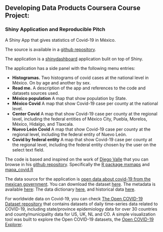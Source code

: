 ## Developing Data Products Coursera Course Project: 

### Shiny Application and Reproducible Pitch

A Shiny App that gives statistics of Covid-19 in México. 

The source is available in a [github repository](https://github.com/ArnulfoPerez/shiny).

The application is a [shinydashboard](https://rstudio.github.io/shinydashboard/) application bulit on top of Shiny.

The application has a side panel with the following menu entries:

- **Histogramas.** Two histograms of covid cases at the national level in México. On by age and another by sex.
- **Read me.** A description of the app and references to the code and datasets sources used.
- **México population** A map that show population by State.
- **México Covid** A map that show Covid-19 case per county at the national level.
- **Center Covid** A map that show Covid-19 case per county at the regional level, including the federal entities of México City, Puebla, Morelos, México, Hidalgo, and Tlaxcala.
- **Nuevo León Covid** A map that show Covid-19 case per county at the regional level, including the federal entity of Nuevo León.
- **Covid by federal entity** A map that show Covid-19 case per county at the regional level, including the federal entity chosen by the user on the select text field.

The code is based and inspired on the work of [Diego Valle](https://www.diegovalle.net/) that you can browse in his [github repository](https://github.com/diegovalle). Specifically the [R package mxmaps](https://github.com/diegovalle/mxmaps) and [mapa_covid.R](https://gist.github.com/diegovalle/9e72ecc855f720aa645e33494d6efcb8)
 
 The data source for the application is [open data about covid-19 from the mexican government](https://datos.gob.mx/busca/dataset/informacion-referente-a-casos-covid-19-en-mexico). You can download the dataset [here](http://187.191.75.115/gobmx/salud/datos_abiertos/datos_abiertos_covid19.zip). The metadata is available [here](https://www.gob.mx/salud/documentos/datos-abiertos-152127): The data dictionary [here](http://187.191.75.115/gobmx/salud/datos_abiertos/diccionario_datos_covid19.zip), and historical data [here](https://www.gob.mx/salud/documentos/datos-abiertos-bases-historicas-direccion-general-de-epidemiologia).
 
 For worldwide data on Covid-19, you can check [The Open COVID-19 Dataset repository](https://github.com/open-covid-19/data) that contains datasets of daily time-series data related to COVID-19, including state/province epidemiology data for over 30 countries and county/municipality data for US, UK, NL and CO. A simple visualization tool was built to explore the Open COVID-19 datasets, the [Open COVID-19 Explorer](https://open-covid-19.github.io/explorer).
